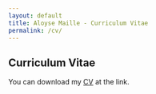 ```yaml
---
layout: default
title: Aloyse Maille - Curriculum Vitae
permalink: /cv/
---
```

## Curriculum Vitae

You can download my [CV](/assets/CV.pdf) at the link.
